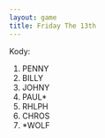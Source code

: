 ```yaml
---
layout: game
title: Friday The 13th
---
```


Kody:

1. PENNY
2. BILLY
3. JOHNY
4. PAUL*
5. RHLPH
6. CHROS
7. *WOLF
